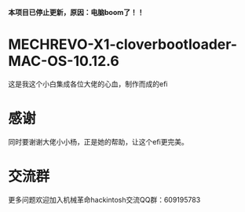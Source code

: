 **本项目已停止更新，原因：电脑boom了！！**
# MECHREVO-X1-cloverbootloader-MAC-OS-10.12.6
这是我这个小白集成各位大佬的心血，制作而成的efi

# 感谢
同时要谢谢大佬小小杨，正是她的帮助，让这个efi更完美。
# 交流群
更多问题欢迎加入机械革命hackintosh交流QQ群：609195783
